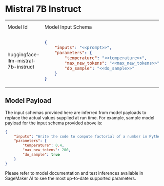 # Mistral 7B Instruct

<table>

<tr>
<td> Model Id </td> <td> Model Input Schema </td> <td> Model Output JSONPath </td>
</tr>

<tr>
<td> huggingface-llm-mistral-7b-instruct </td>
<td>

```json
{
    "inputs": "<<prompt>>",
    "parameters": {
        "temperature": "<<temperature>>",
        "max_new_tokens": "<<max_new_tokens>>",
        "do_sample": "<<do_sample>>"
    }
}
```

</td>
<td>

```json
$[0].generated_text
```

</td>
</tr>

</table>


## Model Payload

The input schemas provided here are inferred from model payloads to replace the actual values supplied at run time. For example, sample model payload for the input schema provided above is:

```json
{
    "inputs": "Write the code to compute factorial of a number in Python.",
    "parameters": {
        "temperature": 0.4,
        "max_new_tokens": 200,
        "do_sample": true
    }
}
```

Please refer to model documentation and test inferences available in SageMaker AI to see the most up-to-date supported parameters.
